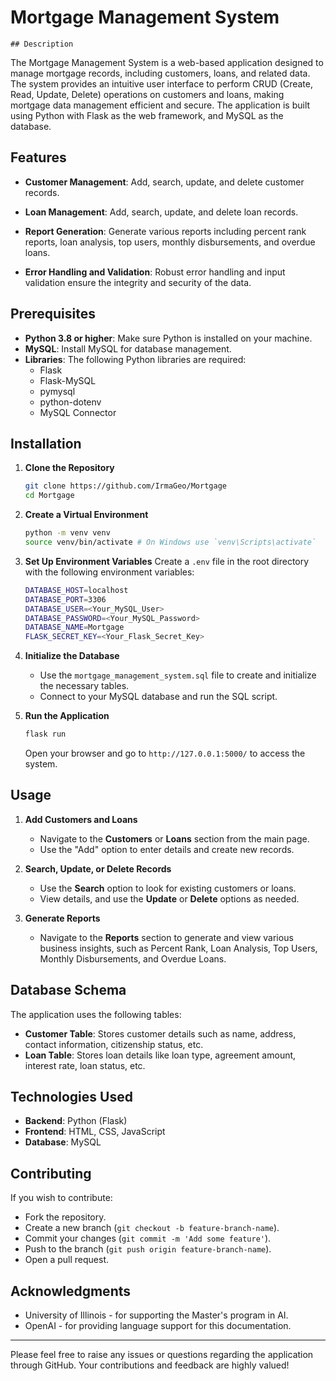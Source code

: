 # Mortgage Management System

    ## Description
The Mortgage Management System is a web-based application designed to manage mortgage records, including customers, loans, and related data. The system provides an intuitive user interface to perform CRUD (Create, Read, Update, Delete) operations on customers and loans, making mortgage data management efficient and secure. The application is built using Python with Flask as the web framework, and MySQL as the database.

## Features
- **Customer Management**: Add, search, update, and delete customer records.
- **Loan Management**: Add, search, update, and delete loan records.
- **Report Generation**: Generate various reports including percent rank reports, loan analysis, top users, monthly disbursements, and overdue loans.

- **Error Handling and Validation**: Robust error handling and input validation ensure the integrity and security of the data.

## Prerequisites
- **Python 3.8 or higher**: Make sure Python is installed on your machine.
- **MySQL**: Install MySQL for database management.
- **Libraries**: The following Python libraries are required:
  - Flask
  - Flask-MySQL
  - pymysql
  - python-dotenv
  - MySQL Connector

## Installation

1. **Clone the Repository**
   ```sh
   git clone https://github.com/IrmaGeo/Mortgage
   cd Mortgage
   ```

2. **Create a Virtual Environment**
   ```sh
   python -m venv venv
   source venv/bin/activate # On Windows use `venv\Scripts\activate`
   ```
3. **Set Up Environment Variables**
   Create a `.env` file in the root directory with the following environment variables:
   ```sh
   DATABASE_HOST=localhost
   DATABASE_PORT=3306
   DATABASE_USER=<Your_MySQL_User>
   DATABASE_PASSWORD=<Your_MySQL_Password>
   DATABASE_NAME=Mortgage
   FLASK_SECRET_KEY=<Your_Flask_Secret_Key>
   ```

4. **Initialize the Database**
   - Use the `mortgage_management_system.sql` file to create and initialize the necessary tables.
   - Connect to your MySQL database and run the SQL script.

5. **Run the Application**
   ```sh
   flask run
   ```
   Open your browser and go to `http://127.0.0.1:5000/` to access the system.

## Usage

1. **Add Customers and Loans**
   - Navigate to the **Customers** or **Loans** section from the main page.
   - Use the "Add" option to enter details and create new records.

2. **Search, Update, or Delete Records**
   - Use the **Search** option to look for existing customers or loans.
   - View details, and use the **Update** or **Delete** options as needed.

3. **Generate Reports**
   - Navigate to the **Reports** section to generate and view various business insights, such as Percent Rank, Loan Analysis, Top Users, Monthly Disbursements, and Overdue Loans.


## Database Schema
The application uses the following tables:
- **Customer Table**: Stores customer details such as name, address, contact information, citizenship status, etc.
- **Loan Table**: Stores loan details like loan type, agreement amount, interest rate, loan status, etc.

## Technologies Used
- **Backend**: Python (Flask)
- **Frontend**: HTML, CSS, JavaScript
- **Database**: MySQL

## Contributing
If you wish to contribute:
- Fork the repository.
- Create a new branch (`git checkout -b feature-branch-name`).
- Commit your changes (`git commit -m 'Add some feature'`).
- Push to the branch (`git push origin feature-branch-name`).
- Open a pull request.


## Acknowledgments
- University of Illinois - for supporting the Master's program in AI.
- OpenAI - for providing language support for this documentation.

---
Please feel free to raise any issues or questions regarding the application through GitHub. Your contributions and feedback are highly valued!


